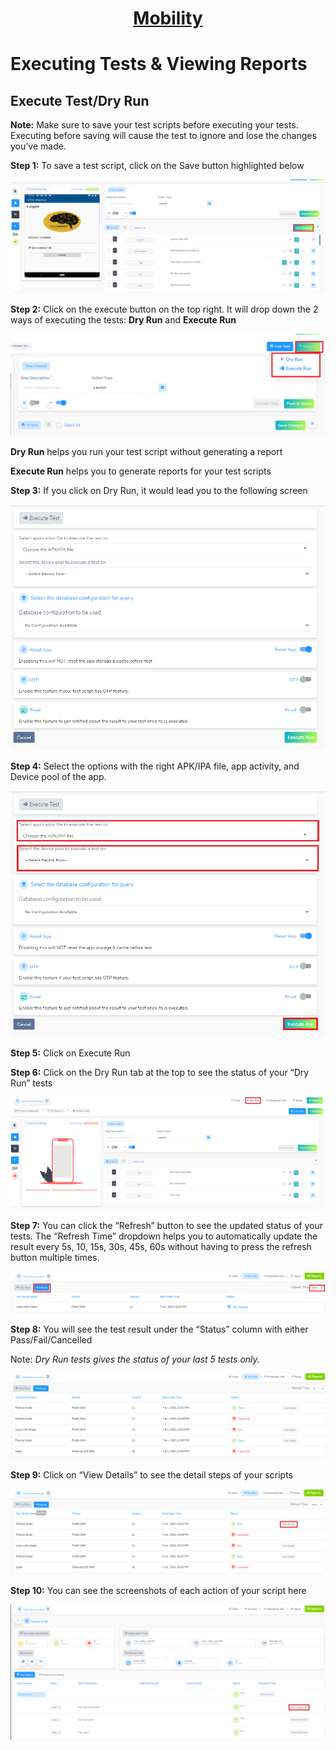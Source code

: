 <h1 style="text-align: center; text-decoration:underline; font-weight: bold;">Mobility</h1>

# Executing Tests & Viewing Reports
## Execute Test/Dry Run <!-- {docsify-ignore} --> 

**Note:** Make sure to save your test scripts before executing your tests. Executing before saving will cause the test to ignore and lose the changes you’ve made. 

**Step 1:** To save a test script, click on the Save button highlighted below

![Execute Test 1](../../_media/_mobileimages/Execute_1.png)

**Step 2:** Click on the execute button on the top right. It will drop down the 2 ways of executing the tests: **Dry Run** and **Execute Run** 

![Execute Test 2](../../_media/_mobileimages/Execute_2.png)

**Dry Run** helps you run your test script without generating a report

**Execute Run** helps you to generate reports for your test scripts

**Step 3:** If you click on Dry Run, it would lead you to the following screen

![Dry Run 1](../../_media/_mobileimages/Execute_3.png)

**Step 4:** Select the options with the right APK/IPA file, app activity, and Device pool of the app. 

![Dry Run 2](../../_media/_mobileimages/Execute_4.png)

**Step 5:** Click on Execute Run

**Step 6:** Click on the Dry Run tab at the top to see the status of your “Dry Run” tests

![Dry Run 3](../../_media/_mobileimages/Execute_5.png)

**Step 7:** You can click the “Refresh” button to see the updated status of your tests. The “Refresh Time” dropdown helps you to automatically update the result every 5s, 10, 15s, 30s, 45s, 60s without having to press the refresh button multiple times. 

![Dry Run 4](../../_media/_mobileimages/Execute_6.png)

**Step 8:** You will see the test result under the “Status” column with either Pass/Fail/Cancelled

Note: *Dry Run tests gives the status of your last 5 tests only.* 

![Dry Run 5](../../_media/_mobileimages/Execute_7.png)

**Step 9:** Click on “View Details” to see the detail steps of your scripts

![Dry Run 6](../../_media/_mobileimages/Execute_8.png)

**Step 10:** You can see the screenshots of each action of your script here

![Dry Run 6](../../_media/_mobileimages/Execute_9.png)
